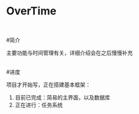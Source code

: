 # OverTime
</br>

#简介

主要功能与时间管理有关，详细介绍会在之后慢慢补充
</br>
</br>

#进度

项目才开始写，正在搭建基本框架：</br>
1) 目前已完成：简易的主界面，以及数据库</br>
2) 正在进行：任务系统</br>

